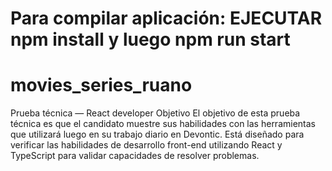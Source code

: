 
# Para compilar aplicación: EJECUTAR npm install y luego npm run start

# movies_series_ruano
Prueba técnica — React developer Objetivo El objetivo de esta prueba técnica es que el candidato muestre sus habilidades con las herramientas que utilizará luego en su trabajo diario en Devontic. Está diseñado para verificar las habilidades de desarrollo front-end utilizando React y TypeScript para validar capacidades de resolver problemas.
